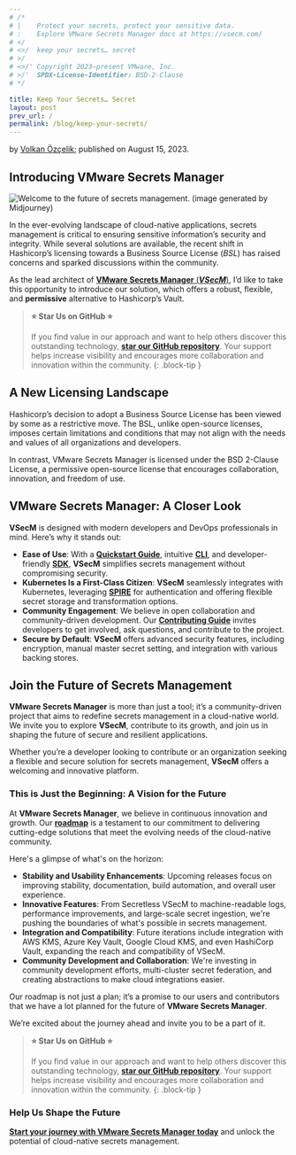 ```yaml
---
# /*
# |    Protect your secrets, protect your sensitive data.
# :    Explore VMware Secrets Manager docs at https://vsecm.com/
# </
# <>/  keep your secrets… secret
# >/
# <>/' Copyright 2023–present VMware, Inc.
# >/'  SPDX-License-Identifier: BSD-2-Clause
# */

title: Keep Your Secrets… Secret
layout: post
prev_url: /
permalink: /blog/keep-your-secrets/
---
```


by [Volkan Özçelik](https://github.com/v0lkan); published on August 15, 2023.

## Introducing VMware Secrets Manager

![Welcome to the future of secrets management. (image generated by Midjourney)](/assets/VSecM-1.png)

In the ever-evolving landscape of cloud-native applications, secrets management
is critical to ensuring sensitive information’s security and integrity. While
several solutions are available, the recent shift in Hashicorp’s licensing towards
a Business Source License (*BSL*) has raised concerns and sparked discussions
within the community.

As the lead architect of [**VMware Secrets Manager** (**_VSecM_**)](https://vsecm.com/),
I’d like to take this opportunity to introduce our solution, which offers a robust,
flexible, and **permissive** alternative to Hashicorp’s Vault.

> **⭐️ Star Us on GitHub ⭐️**
>
> If you find value in our approach and want to help others discover this outstanding
> technology, **[star our GitHub repository](https://github.com/vmware-tanzu/secrets-manager)**.
> Your support helps increase visibility and encourages more collaboration and
> innovation within the community.
{: .block-tip }

## A New Licensing Landscape

Hashicorp’s decision to adopt a Business Source License has been viewed by some
as a restrictive move. The BSL, unlike open-source licenses, imposes certain
limitations and conditions that may not align with the needs and values of all
organizations and developers.

In contrast, VMware Secrets Manager is licensed under the BSD 2-Clause License,
a permissive open-source license that encourages collaboration, innovation,
and freedom of use.

## VMware Secrets Manager: A Closer Look

**VSecM** is designed with modern developers and DevOps professionals in mind.
Here’s why it stands out:

* **Ease of Use**: With a [**Quickstart Guide**](https://vsecm.com/docs/quickstart/),
  intuitive [**CLI**](https://vsecm.com/docs/cli/?ref=zerotohero.dev), and
  developer-friendly [**SDK**](https://vsecm.com/docs/sdk/), **VSecM**
  simplifies secrets management without compromising security.
* **Kubernetes Is a First-Class Citizen**: **VSecM** seamlessly integrates with
  Kubernetes, leveraging [**SPIRE**](https://spiffe.io/docs/latest/spire-about/)
  for authentication and offering flexible secret storage and transformation options.
* **Community Engagement**: We believe in open collaboration and community-driven
  development. Our [**Contributing Guide**](https://vsecm.com/docs/contributing/)
  invites developers to get involved, ask questions, and contribute to the project.
* **Secure by Default**: **VSecM** offers advanced security features, including
  encryption, manual master secret setting, and integration with various backing
  stores.

## Join the Future of Secrets Management

**VMware Secrets Manager** is more than just a tool; it’s a community-driven project
that aims to redefine secrets management in a cloud-native world. We invite you to
explore **VSecM**, contribute to its growth, and join us in shaping the future of
secure and resilient applications.

Whether you’re a developer looking to contribute or an organization seeking a
flexible and secure solution for secrets management, **VSecM** offers a welcoming
and innovative platform.

### This is Just the Beginning: A Vision for the Future

At **VMware Secrets Manager**, we believe in continuous innovation and growth.
Our [**roadmap**](https://vsecm.com/docs/roadmap) is a testament to our commitment
to delivering cutting-edge solutions that meet the evolving needs of the cloud-native
community.

Here's a glimpse of what's on the horizon:

* **Stability and Usability Enhancements**: Upcoming releases focus on improving
  stability, documentation, build automation, and overall user experience.
* **Innovative Features**: From Secretless VSecM to machine-readable logs,
  performance improvements, and large-scale secret ingestion, we're pushing the
  boundaries of what's possible in secrets management.
* **Integration and Compatibility**: Future iterations include integration with
  AWS KMS, Azure Key Vault, Google Cloud KMS, and even HashiCorp Vault, expanding
  the reach and compatibility of VSecM.
* **Community Development and Collaboration**: We're investing in community
  development efforts, multi-cluster secret federation, and creating abstractions
  to make cloud integrations easier.

Our roadmap is not just a plan; it’s a promise to our users and contributors that
we have a lot planned for the future of **VMware Secrets Manager**.

We’re excited about the journey ahead and invite you to be a part of it.

> **⭐️ Star Us on GitHub ⭐️**
>
> If you find value in our approach and want to help others discover this
> outstanding technology, **[star our GitHub repository](https://github.com/vmware-tanzu/secrets-manager)**.
> Your support helps increase visibility and encourages more collaboration and
> innovation within the community.
{: .block-tip }

### Help Us Shape the Future

[**Start your journey with VMware Secrets Manager today**](https://vsecm.com/)
and unlock the potential of cloud-native secrets management.
